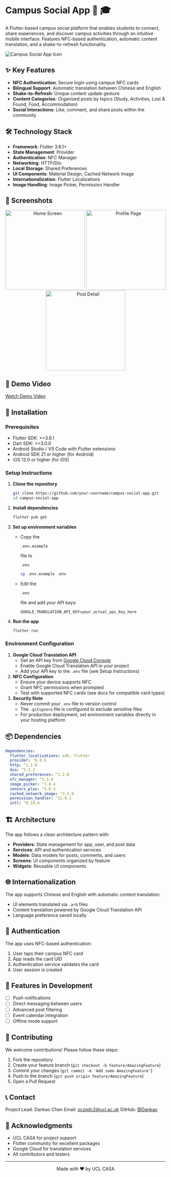 # Campus Social App 📱 🎓

A Flutter-based campus social platform that enables students to connect, share experiences, and discover campus activities through an intuitive mobile interface. Features NFC-based authentication, automatic content translation, and a shake-to-refresh functionality.

![Campus Social App Icon](https://claude.ai/api/placeholder/200/200)

## ✨ Key Features

- **NFC Authentication**: Secure login using campus NFC cards
- **Bilingual Support**: Automatic translation between Chinese and English
- **Shake-to-Refresh**: Unique content update gesture
- **Content Categories**: Organized posts by topics (Study, Activities, Lost & Found, Food, Accommodation)
- **Social Interactions**: Like, comment, and share posts within the community

## 🛠️ Technology Stack

- **Framework**: Flutter 3.6.1+
- **State Management**: Provider
- **Authentication**: NFC Manager
- **Networking**: HTTP/Dio
- **Local Storage**: Shared Preferences
- **UI Components**: Material Design, Cached Network Image
- **Internationalization**: Flutter Localizations
- **Image Handling**: Image Picker, Permission Handler

## 📱 Screenshots

<div align="center">   <img src="/api/placeholder/250/500" alt="Home Screen" width="250"/>   <img src="/api/placeholder/250/500" alt="Profile Page" width="250"/>   <img src="/api/placeholder/250/500" alt="Post Detail" width="250"/> </div>

## 🎥 Demo Video

[Watch Demo Video](https://your-demo-video-link.com/)

## 🚀 Installation

### Prerequisites

- Flutter SDK: >=3.6.1
- Dart SDK: >=3.0.0
- Android Studio / VS Code with Flutter extensions
- Android SDK 21 or higher (for Android)
- iOS 12.0 or higher (for iOS)

### Setup Instructions

1. **Clone the repository**

   ```bash
   git clone https://github.com/your-username/campus-social-app.git
   cd campus-social-app
   ```

2. **Install dependencies**

   ```bash
   flutter pub get
   ```

3. **Set up environment variables**

   - Copy the 

     ```
     .env.example
     ```

      file to 

     ```
     .env
     ```

     ```bash
     cp .env.example .env
     ```

   - Edit the 

     ```
     .env
     ```

      file and add your API keys:

     ```env
     GOOGLE_TRANSLATION_API_KEY=your_actual_api_key_here
     ```

4. **Run the app**

   ```bash
   flutter run
   ```

### Environment Configuration

1. **Google Cloud Translation API**
   - Get an API key from [Google Cloud Console](https://console.cloud.google.com/apis/credentials)
   - Enable Google Cloud Translation API in your project
   - Add your API key to the `.env` file (see Setup Instructions)
2. **NFC Configuration**
   - Ensure your device supports NFC
   - Grant NFC permissions when prompted
   - Test with supported NFC cards (see docs for compatible card types)
3. **Security Note**
   - Never commit your `.env` file to version control
   - The `.gitignore` file is configured to exclude sensitive files
   - For production deployment, set environment variables directly in your hosting platform

## 📦 Dependencies

```yaml
dependencies:
  flutter_localizations: sdk: flutter
  provider: ^6.0.5
  http: ^1.1.0
  dio: ^5.3.2
  shared_preferences: ^2.2.0
  nfc_manager: ^3.3.0
  image_picker: ^1.0.4
  sensors_plus: ^3.0.3
  cached_network_image: ^3.3.0
  permission_handler: ^11.0.1
  intl: ^0.19.0
```

## 🏗️ Architecture

The app follows a clean architecture pattern with:

- **Providers**: State management for app, user, and post data
- **Services**: API and authentication services
- **Models**: Data models for posts, comments, and users
- **Screens**: UI components organized by feature
- **Widgets**: Reusable UI components

## 🌐 Internationalization

The app supports Chinese and English with automatic content translation:

- UI elements translated via `.arb` files
- Content translation powered by Google Cloud Translation API
- Language preference saved locally

## 🔐 Authentication

The app uses NFC-based authentication:

1. User taps their campus NFC card
2. App reads the card UID
3. Authentication service validates the card
4. User session is created

## 📝 Features in Development

- [ ] Push notifications
- [ ] Direct messaging between users
- [ ] Advanced post filtering
- [ ] Event calendar integration
- [ ] Offline mode support

## 🤝 Contributing

We welcome contributions! Please follow these steps:

1. Fork the repository
2. Create your feature branch (`git checkout -b feature/AmazingFeature`)
3. Commit your changes (`git commit -m 'Add some AmazingFeature'`)
4. Push to the branch (`git push origin feature/AmazingFeature`)
5. Open a Pull Request

## 📞 Contact

Project Lead: Dankao Chen
 Email: zczqdc2@ucl.ac.uk
 GitHub: [@Dankao](https://github.com/Reikimen)

## 🙏 Acknowledgments

- UCL CASA for project support
- Flutter community for excellent packages
- Google Cloud for translation services
- All contributors and testers

------

<div align="center">   Made with ❤️ by UCL CASA </div>

